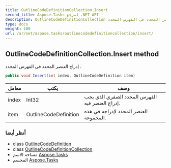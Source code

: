 ```yaml
---
title: OutlineCodeDefinitionCollection.Insert
second_title: Aspose.Tasks لمرجع .NET API
description: OutlineCodeDefinitionCollection طريقة. إدراج العنصر المحدد في الفهرس المحدد .
type: docs
weight: 100
url: /ar/net/aspose.tasks/outlinecodedefinitioncollection/insert/
---
```

## OutlineCodeDefinitionCollection.Insert method

إدراج العنصر المحدد في الفهرس المحدد .

```csharp
public void Insert(int index, OutlineCodeDefinition item)
```

| معامل | يكتب | وصف |
| --- | --- | --- |
| index | Int32 | الفهرس المحدد الصفري الذي يجب إدراج العنصر فيه. |
| item | OutlineCodeDefinition | العنصر المحدد لإدراجه في هذه المجموعة. |

### أنظر أيضا

* class [OutlineCodeDefinition](../../outlinecodedefinition/)
* class [OutlineCodeDefinitionCollection](../)
* مساحة الاسم [Aspose.Tasks](../../outlinecodedefinitioncollection/)
* المجسم [Aspose.Tasks](../../../)


